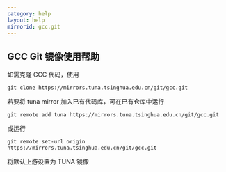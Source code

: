 ```yaml
---
category: help
layout: help
mirrorid: gcc.git
---
```


## GCC Git 镜像使用帮助

如需克隆 GCC 代码，使用

```
git clone https://mirrors.tuna.tsinghua.edu.cn/git/gcc.git
```

若要将 tuna mirror 加入已有代码库，可在已有仓库中运行

```
git remote add tuna https://mirrors.tuna.tsinghua.edu.cn/git/gcc.git
```

或运行

```
git remote set-url origin https://mirrors.tuna.tsinghua.edu.cn/git/gcc.git
```

将默认上游设置为 TUNA 镜像
